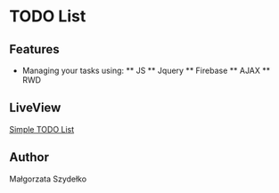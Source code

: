 # TODO List

## Features

* Managing your tasks using:
** JS
** Jquery
** Firebase
** AJAX
** RWD

## LiveView

[Simple TODO List](https://codepen.io/sgosia1/full/YeOpjR/)

## Author

Małgorzata Szydełko
